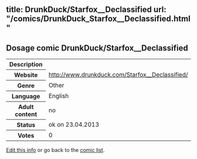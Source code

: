 title: DrunkDuck/Starfox__Declassified
url: "/comics/DrunkDuck_Starfox__Declassified.html"
---
Dosage comic DrunkDuck/Starfox__Declassified
-----------------------------------------

<table class="comicinfo">
<tr>
<th>Description</th><td></td>
</tr>
<tr>
<th>Website</th><td><a href="http://www.drunkduck.com/Starfox__Declassified/">http://www.drunkduck.com/Starfox__Declassified/</a></td>
</tr>
<tr>
<th>Genre</th><td>Other</td>
</tr>
<tr>
<th>Language</th><td>English</td>
</tr>
<tr>
<th>Adult content</th><td>no</td>
</tr>
<tr>
<th>Status</th><td>ok on 23.04.2013</td>
</tr>
<tr>
<th>Votes</th><td>0</div></td>
</tr>
</table>

[Edit this info](/comics/DrunkDuck_Starfox__Declassified_edit.html) or go back to the [comic list](../comic-index.html).
